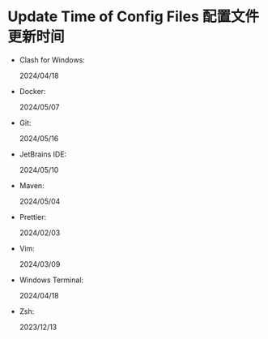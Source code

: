 # Update Time of Config Files 配置文件更新时间

- Clash for Windows:

    2024/04/18

- Docker:

    2024/05/07

- Git:

    2024/05/16

- JetBrains IDE:

    2024/05/10

- Maven:

    2024/05/04

- Prettier:

    2024/02/03

- Vim:

    2024/03/09

- Windows Terminal:

    2024/04/18

- Zsh:

    2023/12/13

